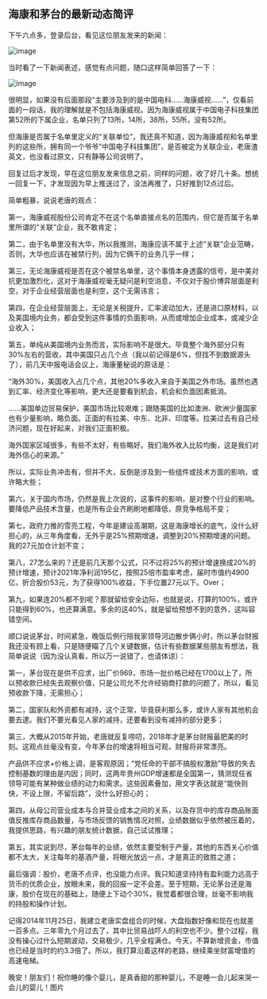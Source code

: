 ## 海康和茅台的最新动态简评
下午六点多，登录后台，看见这位朋友发来的新闻：

![image](https://github.com/fengyumozhu/tsf/assets/6201828/f3eedee9-cbf6-43e3-9c86-3f5fabe4527a)


当时看了一下新闻表述，感觉有点问题，随口这样简单回答了一下：

![image](https://github.com/fengyumozhu/tsf/assets/6201828/197bc485-a3ef-4017-94d3-ae98de83ea17)


很明显，如果没有后面那段“主要涉及到的是中国电科……海康威视……”，仅看前面的一段话，我的理解就是不包括海康威视。因为海康威视属于中国电子科技集团第52所的下属企业，名单只列了13所，14所，38所，55所，没有52所。



但海康是否属于名单里定义的“关联单位”，我还真不知道，因为海康威视和名单里列的这些所，拥有同一个爷爷“中国电子科技集团”，是否被定为关联企业，老唐渣英文，也没看过原文，只有静等公司说明了。

 

回复过后才发现，早在这位朋友发来信息之前，同样的问题，收了好几十条。想统一回复一下，才发现因为早上推送过了，没法再推了，只好推到12点过后。

 

简单粗暴，说说老唐的观点：



第一，海康威视股份公司肯定不在这个名单直接点名的范围内，但它是否属于名单里所谓的“关联”企业，我不敢肯定；



第二，由于名单里没有大华，所以我推测，海康应该不属于上述“关联”企业范畴，否则，大华也应该在被禁行列，因为它俩干的业务几乎一样；



第三，无论海康威视是否在这个被禁名单里，这个事情本身透露的信号，是中美对抗更加激烈化，这对于海康威视毫无疑问是利空消息，不仅对于股价博弈层面是利空，对于企业经营层面也是利空，这个无需讳言；



第四，在企业经营层面上，无论是关税提升，汇率波动加大，还是进口原材料，以及美国境内业务，都会受到这件事情的负面影响，从而或增加企业成本，或减少企业收入；



第五，单纯从美国境内业务而言，实际影响不是很大。毕竟整个海外部分只有30%左右的营收，其中美国只占几个点（我以前记得是6%，但找不到数据源头了），前几天中报电话会议上，海康董秘说的原话是：

“海外30%，美国收入占几个点，其他20%多收入来自于美国之外市场。虽然也遇到汇率、经济变化等影响，更大还是要看到机会，机会和负面因素抵消。



……美国单边贸易保护，美国市场比较艰难；跟随美国的比如澳洲、欧洲少量国家也有少量影响，略负面。正面的有拉美、中东、北非、印度等。拉美过去有自己经济问题，现在好起来，对我们正面积极。



海外国家区域很多，有些不太好，有些略好。我们海外收入比较均衡，这是我们对海外信心的来源。”

所以，实际业务冲击有，但并不大，反倒是涉及到一些组件或技术方面的影响，或许略大些；



第六，关于国内市场，仍然是我上次说的，这事件的影响，是对整个行业的影响。要降低产品技术含量，也是所有企业齐刷刷地都降低，原竞争格局不变；



第七，政府力推的雪亮工程，今年是建设高潮期，这是海康增长的底气，没什么好担心的，从三年角度看，无外乎是25%预期增速，调整到20%预期增速的问题。我的27元加仓计划不变；



第八，27怎么来的？还是前几天那个公式，只不过将25%的预计增速换成20%的预计增速，预计2021年净利润195亿，按照25倍市盈率考虑，届时市值约4900亿，折合股价53元，为了获得100%收益，下手位置27元以下。Over；



第九，如果连20%都不到呢？那就留给安全边际，也就是说，打算的100%，或许只能得到60%，也还算满意。多余的这40%，就是留给预想不到的意外，这叫容错空间。

 

顺口说说茅台，时间紧急，晚饭后例行陪我家领导河边散步俩小时，所以茅台财报我还没有顾上看，只是随便瞄了几个关键数据，估计有些数据某些朋友有想法，我简单说说（因为没认真看，所以万一说错了，也请体谅）：



第一，茅台现在是供不应求，出厂价969，市场一批价格已经在1700以上了，所以预收款已经失去观察价值，只是公司允不允许经销商打款的问题了，所以，看见预收款下降，无需担心；



第二，国家队和外资都有减持，这个正常，毕竟获利那么多，或许人家有其他机会要去逮。我们不要光看见人家的减持，还要看到没有减持的部分更多；



第三，大概从2015年开始，老唐就反复唠叨，2018年才是茅台财报最肥美的时刻。这观点丝毫没有变，今年茅台的增速将相当可观，财报将非常漂亮。



产品供不应求+价格上调，是客观原因；“党任命的干部不搞股权激励”导致的失去控制基数的理由是内因；同时，这两年贵州GDP增速都是全国第一，猜测现任省领导可能有某种做业绩的动力和需求。这些因素叠加，用文字表达就是“能快则快，不设上限，不留后路”，没什么好担心的；



第四，从母公司营业成本与合并营业成本之间的关系，以及存货中的库存商品账面值反推库存商品数量，与市场反馈的销售情况对照，业绩数据似乎依然被压着的，我提供思路，有兴趣的朋友统计数据，自己试试推理；



第五，其实说到尽，茅台每年的业绩，依然主要受制于产量，其他的东西关心价值都不太大，关注每年的基酒产量，将眼光放远一点，才是真正的致胜之道；

 

最后强调：股价，老唐不点评，也没能力点评。我只知道坚持持有盈利能力远高于货币的优质企业，放眼未来，我的回报一定不会差。至于短期，无论茅台还是海康，股价在现在的基础上，随便上下动个30%，我觉着都很合理，丝毫不影响我的持股和操作计划。

 

记得2014年11月25日，我建立老唐实盘组合的时候，大盘指数好像和现在也就差一百多点。三年零九个月过去了，其中比贸易战吓人的利空也不少。整个过程，我没有操心过什么短期波动，交易极少，几乎全程满仓。今天，不算新增资金，市值也已经是当时的约3.3倍了。所以，我打算沿着这样的老路，继续乘坐财富增值的高速电梯。

 

晚安！朋友们！祝你睡的像个婴儿，是真香甜的那种婴儿，不是睡一会儿起来哭一会儿的婴儿！图片

